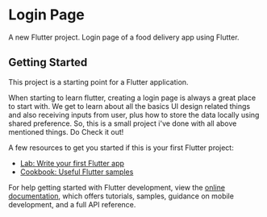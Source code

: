 # Login Page

A new Flutter project. Login page of a food delivery app using Flutter.

## Getting Started

This project is a starting point for a Flutter application.

When starting to learn flutter, creating a login page is always a great place to start with. 
We get to learn about all the basics UI design related things and also receiving inputs from user, plus how to store the data locally using shared preference.
So, this is a small project i've done with all above mentioned things. Do Check it out!

A few resources to get you started if this is your first Flutter project:

- [Lab: Write your first Flutter app](https://docs.flutter.dev/get-started/codelab)
- [Cookbook: Useful Flutter samples](https://docs.flutter.dev/cookbook)

For help getting started with Flutter development, view the
[online documentation](https://docs.flutter.dev/), which offers tutorials,
samples, guidance on mobile development, and a full API reference.
